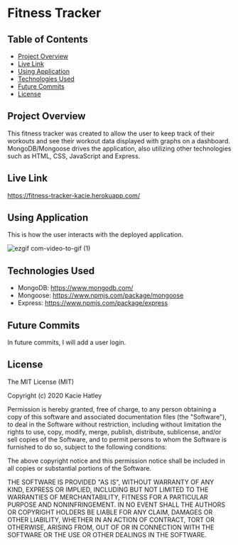 # Fitness Tracker

## Table of Contents
* [Project Overview](#overview)
* [Live Link](#live)
* [Using Application](#installing)
* [Technologies Used](#technologies)
* [Future Commits](#future-commits)
* [License](#license)
## <a name="overview"></a>Project Overview
This fitness tracker was created to allow the user to keep track of their workouts and see their workout data displayed with graphs on a dashboard. MongoDB/Mongoose drives the application, also utilizing other technologies such as HTML, CSS, JavaScript and Express.
## <a name="live"></a>Live Link
https://fitness-tracker-kacie.herokuapp.com/
## <a name="installing"></a>Using Application

This is how the user interacts with the deployed application. 
<br>

![ezgif com-video-to-gif (1)](https://user-images.githubusercontent.com/55072295/75121850-11974280-5666-11ea-8610-b092cbf5a2b7.gif)

  
## <a name="technologies"></a>Technologies Used
* MongoDB: https://www.mongodb.com/
* Mongoose: https://www.npmjs.com/package/mongoose
* Express: https://www.npmjs.com/package/express

## <a name="future-commits"></a>Future Commits
In future commits, I will add a user login.

## <a name="license"></a>License
The MIT License (MIT)

Copyright (c) 2020 Kacie Hatley

Permission is hereby granted, free of charge, to any person obtaining a copy of this software and associated documentation files (the "Software"), to deal in the Software without restriction, including without limitation the rights to use, copy, modify, merge, publish, distribute, sublicense, and/or sell copies of the Software, and to permit persons to whom the Software is furnished to do so, subject to the following conditions:

The above copyright notice and this permission notice shall be included in all copies or substantial portions of the Software.

THE SOFTWARE IS PROVIDED "AS IS", WITHOUT WARRANTY OF ANY KIND, EXPRESS OR IMPLIED, INCLUDING BUT NOT LIMITED TO THE WARRANTIES OF MERCHANTABILITY, FITNESS FOR A PARTICULAR PURPOSE AND NONINFRINGEMENT. IN NO EVENT SHALL THE AUTHORS OR COPYRIGHT HOLDERS BE LIABLE FOR ANY CLAIM, DAMAGES OR OTHER LIABILITY, WHETHER IN AN ACTION OF CONTRACT, TORT OR OTHERWISE, ARISING FROM, OUT OF OR IN CONNECTION WITH THE SOFTWARE OR THE USE OR OTHER DEALINGS IN THE SOFTWARE.
